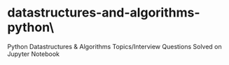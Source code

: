 # datastructures-and-algorithms-python\
Python Datastructures & Algorithms Topics/Interview Questions Solved on Jupyter Notebook
